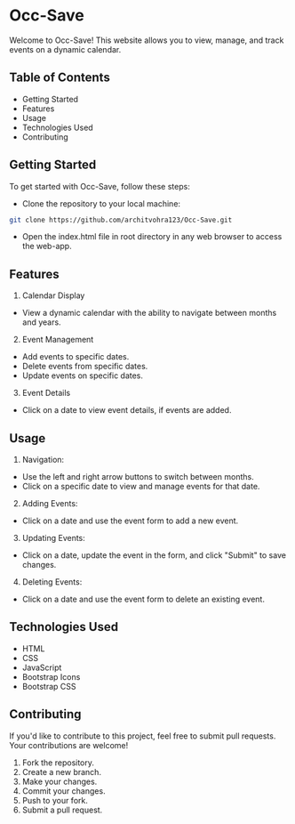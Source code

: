 
# Occ-Save

Welcome to Occ-Save! This website allows you to view, manage, and track events on a dynamic calendar.

## Table of Contents

- Getting Started
- Features
- Usage
- Technologies Used
- Contributing


## Getting Started
To get started with Occ-Save, follow these steps:

- Clone the repository to your local machine:

```bash
git clone https://github.com/architvohra123/Occ-Save.git
```
- Open the index.html file in root directory in any web browser to access the web-app.




## Features


1. Calendar Display
- View a dynamic calendar with the ability to navigate between months and years.

2. Event Management
- Add events to specific dates.
- Delete events from specific dates.
- Update events on specific dates.

3. Event Details
- Click on a date to view event details, if events are added.

## Usage

1. Navigation:

- Use the left and right arrow buttons to switch between months.
- Click on a specific date to view and manage events for that date.

2. Adding Events:

- Click on a date and use the event form to add a new event.

3. Updating Events:

- Click on a date, update the event in the form, and click "Submit" to save changes.

4. Deleting Events:

- Click on a date and use the event form to delete an existing event.

## Technologies Used

- HTML
- CSS
- JavaScript
- Bootstrap Icons
- Bootstrap CSS

## Contributing
If you'd like to contribute to this project, feel free to submit pull requests. Your contributions are welcome!

1. Fork the repository.
2. Create a new branch.
3. Make your changes.
4. Commit your changes.
5. Push to your fork.
6. Submit a pull request.




